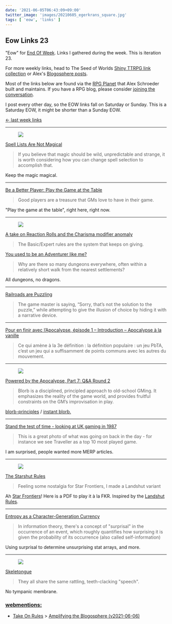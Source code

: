 ```yaml
---
date: '2021-06-05T06:43:09+09:00'
twitter_image: 'images/20210605_egerkrans_square.jpg'
tags: [ 'eow', 'links' ]
---
```


## Eow Links 23

"Eow" for [End Of Week](/#eow). Links I gathered during the week. This is iteration 23.

For more weekly links, head to The Seed of Worlds [Shiny TTRPG link collection](https://seedofworlds.blogspot.com/search/label/weekly%20links) or Alex's [Blogosphere posts](https://alexschroeder.ch/wiki/Blogosphere).

Most of the links below are found via the [RPG Planet](https://campaignwiki.org/rpg/) that Alex Schroeder built and maintains. If you have a RPG blog, please consider [joining the conversation](https://campaignwiki.org/wiki/Planet/Please_join!).

I post every other day, so the EOW links fall on Saturday or Sunday. This is a Saturday EOW, it might be shorter than a Sunday EOW.

[← last week links](20210530.html?t=Eow_Links_22&f=eow23)

<hr/>

<figure class="right">
<a href="https://www.meisterdrucke.uk/fine-art-prints/Gustave-Dore/277616/The-Enchanter-Merlin,-from-Orlando-Furioso-by-Ludovico-Ariosto-(1474-1533),-published-by-Hachette-in-1888--.html"><img src="images/20210605_merlin.jpg" loading="lazy" /></a>
<figcaption>
</figcaption>
</figure>

[Spell Lists Are Not Magical](https://www.prismaticwasteland.com/blog/spell-lists-are-not-magical)

> If you believe that magic should be wild, unpredictable and strange, it is worth considering how you can change spell selection to accomplish that.

Keep the magic magical.

<hr/>

[Be a Better Player: Play the Game at the Table](https://gnomestew.com/be-a-better-player-play-the-game-at-the-table/)

> Good players are a treasure that GMs love to have in their game.

"Play the game at the table", right here, right now.

<hr/>

<figure class="right smaller">
<a href="https://www.artstation.com/artwork/1ZzKq"><img src="images/20210605_egerkrans.jpg" loading="lazy" /></a>
<figcaption>
</figcaption>
</figure>

[A take on Reaction Rolls and the Charisma modifier anomaly](http://spriggans-den.com/2021/06/03/a-take-on-reaction-rolls-and-the-charisma-modifier-anomaly/)

> The Basic/Expert rules are the system that keeps on giving.

[You used to be an Adventurer like me?](http://spriggans-den.com/2021/06/01/you-use-to-be-an-adventurer-like-me/)

> Why are there so many dungeons everywhere, often within a relatively short walk from the nearest settlements?

All dungeons, no dragons.

<hr/>

[Railroads are Puzzling](https://grumpywizard.home.blog/2021/06/03/railroads-are-puzzling/)

> The game master is saying, “Sorry, that’s not the solution to the puzzle,” while attempting to give the illusion of choice by hiding it with a narrative device.

<hr/>

[Pour en finir avec l’Apocalypse, épisode 1 – Introduction – Apocalypse à la vanille](https://nonobstant.cafe/pefala01-le-pbta-c-est-quoi/)

> Ce qui amène à la 3e définition : la définition populaire : un jeu PbTA, c’est un jeu qui a suffisamment de points communs avec les autres du mouvement.

<hr/>

<figure class="right">
<a href="https://lumpley.games/2021/05/31/powered-by-the-apocalypse-part-7-qa-round-2/"><img src="images/20210605_maelstrom.jpg" loading="lazy" /></a>
<figcaption>
</figcaption>
</figure>

[Powered by the Apocalypse, Part 7: Q&A Round 2](https://lumpley.games/2021/05/31/powered-by-the-apocalypse-part-7-qa-round-2/)

> Blorb is a disciplined, principled approach to old-school GMing. It emphasizes the reality of the game world, and provides fruitful constraints on the GM’s improvisation in play.

[blorb-principles](https://idiomdrottning.org/blorb-principles) / [instant blorb.](https://ellen.idiomdrottning.org/instant-blorb.pdf)

<hr/>

[Stand the test of time - looking at UK gaming in 1987](http://seedofworlds.blogspot.com/2021/06/stand-test-of-time-looking-at-uk-gaming.html)

> This is a great photo of what was going on back in the day - for instance we see Traveller as a top 10 most played game.

I am surprised, people wanted more MERP articles.

<hr/>

<figure class="right smaller">
<a href="https://abominablefancy.blogspot.com/2021/05/the-starshut-rules.html"><img src="images/20210605_starshut.png" loading="lazy" /></a>
<figcaption>
</figcaption>
</figure>

[The Starshut Rules](https://abominablefancy.blogspot.com/2021/05/the-starshut-rules.html)

> Feeling some nostalgia for Star Frontiers, I made a Landshut variant

Ah [Star Frontiers](20201226.md?t=star_frontiers&f=eow23)! Here is a PDF to play it à la FKR. Inspired by the [Landshut Rules](https://matausch.itch.io/landshut).

<hr/>

[Entropy as a Character-Generation Currency](https://wanderinggamist.blogspot.com/2021/05/entropy-as-character-generation-currency.html)

> In information theory, there's a concept of "surprisal" in the occurrence of an event, which roughly quantifies how surprising it is given the probability of its occurrence (also called self-information)

Using surprisal to determine unsurprising stat arrays, and more.

<hr/>

<figure class="right">
<a href="https://deadtreenoshelter.blogspot.com/2021/05/skeletongue.html"><img src="images/20210605_skeleton.gif" loading="lazy" /></a>
<figcaption>
</figcaption>
</figure>

[Skeletongue](https://deadtreenoshelter.blogspot.com/2021/05/skeletongue.html)

> They all share the same rattling, teeth-clacking "speech".

No tympanic membrane.


<h3 class="webmentions"><a href="https://indieweb.org/Webmention">webmentions:</a></h3>

* [Take On Rules](https://takeonrules.com/) &gt; [Amplifying the Blogosphere (v2021-06-06)](https://takeonrules.com/2021/06/06/amplifying-the-blogosphere-v2021-06-06/)

